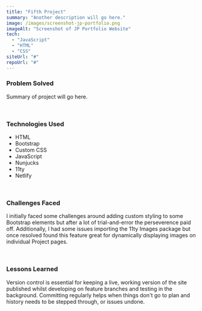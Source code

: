 ```yaml
---
title: "Fifth Project"
summary: "Another description will go here."
image: /images/screenshot-jp-portfolio.png
imageAlt: "Screenshot of JP Portfolio Website"
tech:
  - "JavaScript"
  - "HTML"
  - "CSS"
siteUrl: "#"
repoUrl: "#"
---
```


### Problem Solved

Summary of project will go here. 

<br>

### Technologies Used

- HTML
- Bootstrap
- Custom CSS
- JavaScript
- Nunjucks
- 11ty
- Netlify

<br>

### Challenges Faced

I initially faced some challenges around adding custom styling to some Bootstrap elements but after a lot of trial-and-error the perseverence paid off. Additionally, I had some issues importing the 11ty Images package but once resolved found this feature great for dynamically displaying images on individual Project pages.

<br>

### Lessons Learned

Version control is essential for keeping a live, working version of the site published whilst developing on feature branches and testing in the background. Committing regularly helps when things don't go to plan and history needs to be stepped through, or issues undone. 

<br>
